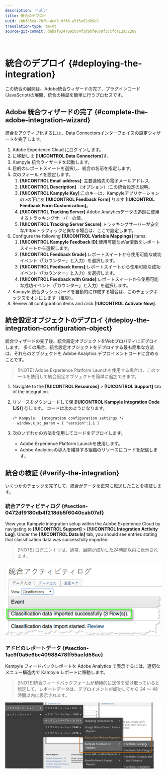 ```yaml
---
description: 'null'
title: 統合のデプロイ
uuid: ebb385ca-7bfb-4cd3-9ff6-a5f5a52db5c9
translation-type: tm+mt
source-git-commit: dabaf6247695bc4f3d9bfe668f3ccfca12a52269

---
```



# 統合のデプロイ {#deploying-the-integration}

この統合の展開は、Adobe統合ウィザードの完了、プラグインコード(JavaScript)の展開、統合の検証を簡単に行うプロセスです。

## Adobe 統合ウィザードの完了 {#complete-the-adobe-integration-wizard}

統合をアクティブ化するには、Data Connectorsインターフェイスの設定ウィザードを完了します。

1. Adobe Experience Cloud にログインします。
1. に移動しま **[!UICONTROL Data Connectors]**&#x200B;す。
1. Kampyle 統合ウィザードを起動します。
1. 目的のレポートスイートを選択し、統合の名前を指定します。
1. 次のフィールドを設定します。
   1. **[!UICONTROL Email address]**: 主要連絡先の電子メールアドレス.
   1. **[!UICONTROL Description]** （オプション）:この統合設定の説明。
   1. **[!UICONTROL Kampyle Key]**:このキーは、Kampyleアプリケーションの>の下にあ **[!UICONTROL Feedback Form]** ります **[!UICONTROL Feedback Form Customization]**。
   1. **[!UICONTROL Tracking Server]**:Adobe Analyticsデータの追跡に使用するトラッキングサーバーの値。
   1. **[!UICONTROL Tracking Server Secure]**:トラッキングサーバーが安全な/httpsトラフィックと異なる場合は、ここで設定します。
1. Configure the following **[!UICONTROL Variable Mappings]** items:
   1. **[!UICONTROL Kampyle Feedback ID]**:使用可能なeVar変数をレポートスイートから選択します。
   1. **[!UICONTROL Feedback Grade]**:レポートスイートから使用可能な成功イベント（「カウンター」と入力）を選択します。
   1. **[!UICONTROL Feedback Items]**:レポートスイートから使用可能な成功イベント（「カウンター」と入力）を選択します。
   1. **[!UICONTROL Feedback with Grade]**:レポートスイートから使用可能な成功イベント（「カウンター」と入力）を選択します。
1. Kampyle 統合ダッシュボードを自動的に作成する場合は、このチェックボックスをオンにします（推奨）。
1. Review all configuration items and click **[!UICONTROL Activate Now]**.

## 統合設定オブジェクトのデプロイ {#deploy-the-integration-configuration-object}

統合ウィザードの完了後、統合設定オブジェクトをWebプロパティにデプロイします。 多くの場合、統合設定オブジェクトをデプロイする最も簡単な方法は、それらのオブジェクトを Adobe Analytics デプロイメントコードに含めることです。

>[!NOTE] Adobe Experience Platform Launchを使用する場合は、このツールを使用して統合設定オブジェクトを簡単に追加できます。

1. Navigate to the **[!UICONTROL Resources]** > **[!UICONTROL Support]** tab of the integration.
1. リソースをダウンロードして保 **[!UICONTROL Kampyle Integration Code (JS)]** 存します。 コードは次のようになります。

   ```
   /* Kampyle:  Integration configuration settings */
     window.k_sc_param = { "version":1.1 }
   ```

1. 次のいずれかの方法を使用してコードをデプロイします。

   * Adobe Experience Platform Launchを使用します。
   * Adobe Analyticsの導入を維持する組織のリソースにコードを配信します。

## 統合の検証 {#verify-the-integration}

いくつかのチェックを完了して、統合がデータを正常に転送したことを検証します。

### 統合アクティビティログ {#section-0472df9180db4f218db5f6040cab07af}

View your Kampyle integration setup within the Adobe Experience Cloud by navigating to **[!UICONTROL Support]** > **[!UICONTROL Integration Activity Log]**. Under the **[!UICONTROL Data In]** tab, you should see entries stating that classification data was successfully imported.

>[!NOTE] ログエントリは、通常、展開が成功した24時間以内に表示されます。

![統合アクティビティログ](assets/integration_activity_log.png)

### アドビのレポートデータ {#section-1ae9f0a5e6bc40988478ff55aefd56ac}

Kampyle フィードバックレポートを Adobe Analytics で表示するには、適切なメニュー構造内で Kampyle レポートに移動します。

>[!NOTE]統合フィードバックフォームが積極的に送信を受け取っていると想定して、レポートデータは、デプロイメントが成功してから 24 ～ 48 時間以内に表示されます。

![アドビのレポートデータ](assets/adobe_reporting_data.png)
